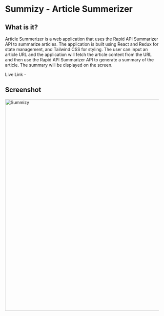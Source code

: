 # Summizy - Article Summerizer

## What is it?
Article Summerizer is a web application that uses the Rapid API Summarizer API to summarize articles. The application is built using React and Redux for state management, and Tailwind CSS for styling. The user can input an article URL and the application will fetch the article content from the URL and then use the Rapid API Summarizer API to generate a summary of the article. The summary will be displayed on the screen.

Live Link - 


## Screenshot
<img width='690' src='https://i.ibb.co/CVhGK2V/Screenshot-21.png' alt='Summizy'>





